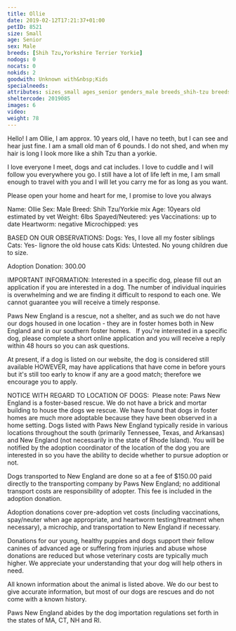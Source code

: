 ```yaml
---
title: Ollie
date: 2019-02-12T17:21:37+01:00
petID: 8521
size: Small
age: Senior
sex: Male
breeds: [Shih Tzu,Yorkshire Terrier Yorkie]
nodogs: 0
nocats: 0
nokids: 2
goodwith: Unknown with&nbsp;Kids
specialneeds: 
attributes: sizes_small ages_senior genders_male breeds_shih-tzu breeds_yorkshire-terrier-yorkie 
sheltercode: 2019085
images: 6
video: 
weight: 78
---
```


Hello!  I am Ollie, I am approx. 10 years old, I have no teeth, but I can see and hear just fine.  I am a small old man of 6 pounds.  I do not shed, and when my hair is long I look more like a shih Tzu than a yorkie.  

I love everyone I meet, dogs and cat includes.  I love to cuddle and I will follow you everywhere you go.  I still have a lot of life left in me,  I am small enough to travel with you and I will  let you carry me for as long as you want.  

Please open your home and heart for me, I promise to love you always

Name: Ollie
Sex: Male
Breed: Shih Tzu/Yorkie mix
Age: 10years old estimated by vet
Weight: 6lbs
Spayed/Neutered: yes
Vaccinations: up to date
Heartworm:  negative
Microchipped: yes

BASED ON OUR OBSERVATIONS:
Dogs: Yes, I love all my foster siblings
Cats: Yes- Iignore the old house cats
Kids: Untested. No young children due to size. 


Adoption Donation: 300.00



IMPORTANT INFORMATION:
Interested in a specific dog, please fill out an application if you are interested in a dog. The number of individual inquiries is overwhelming and we are finding it difficult to respond to each one. We cannot guarantee you will receive a timely response.

Paws New England is a rescue, not a shelter, and as such we do not have our dogs housed in one location - they are in foster homes both in New England and in our southern foster homes. &#160; If you're interested in a specific dog, please complete a short online application and you will receive a reply within 48 hours so you can ask questions.

At present, if a dog is listed on our website, the dog is considered still available HOWEVER, may have applications that have come in before yours but it's still too early to know if any are a good match; therefore we encourage you to apply.


NOTICE WITH REGARD TO LOCATION OF DOGS: &#160;Please note: Paws New England is a foster-based rescue. We do not have a brick and mortar building to house the dogs we rescue. We have found that dogs in foster homes are much more adoptable because they have been observed in a home setting. Dogs listed with Paws New England typically reside in various locations throughout the south (primarily Tennessee, Texas, and Arkansas) and New England (not necessarily in the state of Rhode Island). You will be notified by the adoption coordinator of the location of the dog you are interested in so you have the ability to decide whether to pursue adoption or not.

Dogs transported to New England are done so at a fee of $150.00 paid directly to the transporting company by Paws New England; no additional transport costs are responsibility of adopter. This fee is included in the adoption donation.

Adoption donations cover pre-adoption vet costs (including vaccinations, spay/neuter when age appropriate, and heartworm testing/treatment when necessary), a microchip, and transportation to New England if necessary.

Donations for our young, healthy puppies and dogs support their fellow canines of advanced age or suffering from injuries and abuse whose donations are reduced but whose veterinary costs are typically much higher. We appreciate your understanding that your dog will help others in need.

All known information about the animal is listed above. We do our best to give accurate information, but most of our dogs are rescues and do not come with a known history.

Paws New England abides by the dog importation regulations set forth in the states of MA, CT, NH and RI.